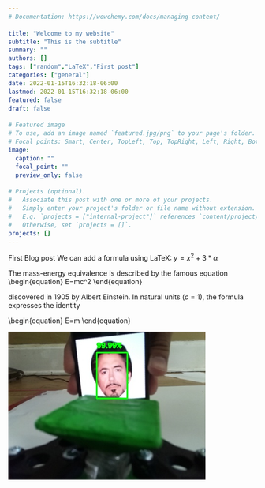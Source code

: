 ```yaml
---
# Documentation: https://wowchemy.com/docs/managing-content/

title: "Welcome to my website"
subtitle: "This is the subtitle"
summary: ""
authors: []
tags: ["random","LaTeX","First post"]
categories: ["general"]
date: 2022-01-15T16:32:18-06:00
lastmod: 2022-01-15T16:32:18-06:00
featured: false
draft: false

# Featured image
# To use, add an image named `featured.jpg/png` to your page's folder.
# Focal points: Smart, Center, TopLeft, Top, TopRight, Left, Right, BottomLeft, Bottom, BottomRight.
image:
  caption: ""
  focal_point: ""
  preview_only: false

# Projects (optional).
#   Associate this post with one or more of your projects.
#   Simply enter your project's folder or file name without extension.
#   E.g. `projects = ["internal-project"]` references `content/project/deep-learning/index.md`.
#   Otherwise, set `projects = []`.
projects: []
---
```


First Blog post
We can add a formula using LaTeX: $y = x^2 + 3*\alpha$


The mass-energy equivalence is described by the famous equation
\begin{equation}
E=mc^2
\end{equation}


discovered in 1905 by Albert Einstein. 
In natural units ($c$ = 1), the formula expresses the identity

\begin{equation}
E=m
\end{equation}

<!-- /home/kulbir/Desktop/kulbir-website-academic/static/images/Dr_Tony_Stark.jpg -->

![test_picture](static/images/Dr_Tony_Stark.jpg)


